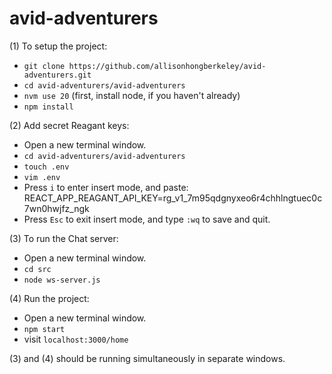 # avid-adventurers

(1) To setup the project: 
- `git clone https://github.com/allisonhongberkeley/avid-adventurers.git`
- `cd avid-adventurers/avid-adventurers`
- `nvm use 20` (first, install node, if you haven't already) 
- `npm install`

(2) Add secret Reagant keys: 
- Open a new terminal window.
- `cd avid-adventurers/avid-adventurers`
- `touch .env`
- `vim .env`
- Press `i` to enter insert mode, and paste: REACT_APP_REAGANT_API_KEY=rg_v1_7m95qdgnyxeo6r4chhlngtuec0c7wn0hwjfz_ngk
- Press `Esc` to exit insert mode, and type `:wq` to save and quit.

(3) To run the Chat server: 
- Open a new terminal window.
- `cd src`
- `node ws-server.js` 

(4) Run the project: 
- Open a new terminal window. 
- `npm start`
- visit `localhost:3000/home`

(3) and (4) should be running simultaneously in separate windows. 

